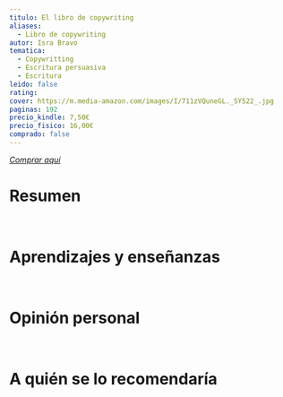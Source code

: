 ```yaml
---
titulo: El libro de copywriting
aliases:
  - Libro de copywriting
autor: Isra Bravo
tematica:
  - Copywritting
  - Escritura persuasiva
  - Escritura
leido: false
rating: 
cover: https://m.media-amazon.com/images/I/711zVQuneGL._SY522_.jpg
paginas: 192
precio_kindle: 7,50€
precio_fisico: 16,00€
comprado: false
---
```


*[Comprar aquí]()*

# Resumen


<br>

# Aprendizajes y enseñanzas


<br>


# Opinión personal


<br>

# A quién se lo recomendaría

